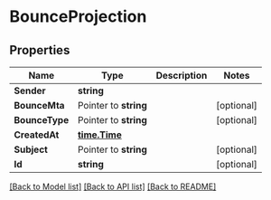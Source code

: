 # BounceProjection

## Properties

Name | Type | Description | Notes
------------ | ------------- | ------------- | -------------
**Sender** | **string** |  | 
**BounceMta** | Pointer to **string** |  | [optional] 
**BounceType** | Pointer to **string** |  | [optional] 
**CreatedAt** | [**time.Time**](time.Time) |  | 
**Subject** | Pointer to **string** |  | [optional] 
**Id** | **string** |  | [optional] 

[[Back to Model list]](../README#documentation-for-models) [[Back to API list]](../README#documentation-for-api-endpoints) [[Back to README]](../README)


